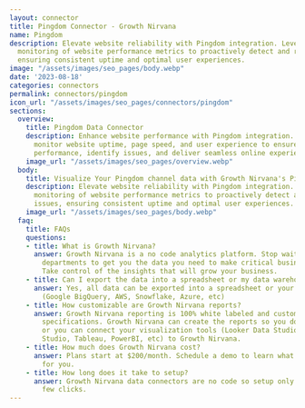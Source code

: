 ```yaml
---
layout: connector
title: Pingdom Connector - Growth Nirvana
name: Pingdom
description: Elevate website reliability with Pingdom integration. Leverage continuous
  monitoring of website performance metrics to proactively detect and resolve issues,
  ensuring consistent uptime and optimal user experiences.
image: "/assets/images/seo_pages/body.webp"
date: '2023-08-18'
categories: connectors
permalink: connectors/pingdom
icon_url: "/assets/images/seo_pages/connectors/pingdom"
sections:
  overview:
    title: Pingdom Data Connector
    description: Enhance website performance with Pingdom integration. Seamlessly
      monitor website uptime, page speed, and user experience to ensure optimal web
      performance, identify issues, and deliver seamless online experiences.
    image_url: "/assets/images/seo_pages/overview.webp"
  body:
    title: Visualize Your Pingdom channel data with Growth Nirvana's Pingdom Connector
    description: Elevate website reliability with Pingdom integration. Leverage continuous
      monitoring of website performance metrics to proactively detect and resolve
      issues, ensuring consistent uptime and optimal user experiences.
    image_url: "/assets/images/seo_pages/body.webp"
  faq:
    title: FAQs
    questions:
    - title: What is Growth Nirvana?
      answer: Growth Nirvana is a no code analytics platform. Stop waiting for other
        departments to get you the data you need to make critical business decisions.
        Take control of the insights that will grow your business.
    - title: Can I export the data into a spreadsheet or my data warehouse?
      answer: Yes, all data can be exported into a spreadsheet or your data warehouse
        (Google BigQuery, AWS, Snowflake, Azure, etc)
    - title: How customizable are Growth Nirvana reports?
      answer: Growth Nirvana reporting is 100% white labeled and customized to your
        specifications. Growth Nirvana can create the reports so you don’t have to
        or you can connect your visualization tools (Looker Data Studio/Google Data
        Studio, Tableau, PowerBI, etc) to Growth Nirvana.
    - title: How much does Growth Nirvana cost?
      answer: Plans start at $200/month. Schedule a demo to learn what plan is best
        for you.
    - title: How long does it take to setup?
      answer: Growth Nirvana data connectors are no code so setup only requires a
        few clicks.
---
```

